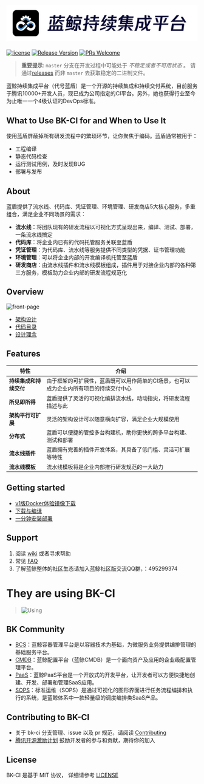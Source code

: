 ![LOGO](docs/resource/img/bkci_cn.png)
---
[![license](https://img.shields.io/badge/license-mit-brightgreen.svg?style=flat)](https://github.com/Tencent/bk-ci/blob/master/LICENSE) [![Release Version](https://img.shields.io/badge/release-0.0.1-brightgreen.svg)](https://github.com/Tencent/bk-ci/releases) [![PRs Welcome](https://img.shields.io/badge/PRs-welcome-brightgreen.svg)](https://github.com/Tencent/bk-ci/pulls)

> **重要提示**: `master` 分支在开发过程中可能处于 *不稳定或者不可用状态* 。
请通过[releases](https://github.com/tencent/bk-ci/releases) 而非 `master` 去获取稳定的二进制文件。

蓝鲸持续集成平台（代号蓝盾）是一个开源的持续集成和持续交付系统，目前服务于腾讯10000+开发人员，现已成为公司指定的CI平台。另外，她也获得行业至今为止唯一一个4级认证的DevOps标准。

## What to Use BK-CI for and When to Use It
使用蓝盾屏蔽掉所有研发流程中的繁琐环节，让你聚焦于编码。蓝盾通常被用于：
- 工程编译
- 静态代码检查
- 运行测试用例，及时发现BUG
- 部署与发布

## About
蓝盾提供了流水线、代码库、凭证管理、环境管理、研发商店5大核心服务，多重组合，满足企业不同场景的需求：
- **流水线**：将团队现有的研发流程以可视化方式呈现出来，编译、测试、部署，一条流水线搞定
- **代码库**：将企业内已有的代码托管服务关联至蓝盾
- **凭证管理**：为代码库、流水线等服务提供不同类型的凭据、证书管理功能
- **环境管理**：可以将企业内部的开发编译机托管至蓝盾
- **研发商店**：由流水线插件和流水线模板组成，插件用于对接企业内部的各种第三方服务，模板助力企业内部的研发流程规范化

## Overview
![front-page](docs/resource/img/bk-ci-demo.gif)

- [架构设计](docs/overview/architecture.md)
- [代码目录](docs/overview/code_framework.md)
- [设计理念](docs/overview/design.md)

## Features
| 特性 | 介绍  |
| ------ | ------  |
| **持续集成和持续交付** | 	由于框架的可扩展性，蓝盾既可以用作简单的CI场景，也可以成为企业内所有项目的持续交付中心	  |
| **所见即所得**  | 蓝盾提供了灵活的可视化编排流水线，动动指尖，将研发流程描述与此  |
| **架构平行可扩展** | 灵活的架构设计可以随意横向扩容，满足企业大规模使用  |
| **分布式** | 蓝盾可以便捷的管控多台构建机，助你更快的跨多平台构建、测试和部署	  |
| **流水线插件**  |  蓝盾拥有完善的插件开发体系，其具备了低门槛、灵活可扩展等特性  |
| **流水线模板** |  流水线模板将是企业内部推行研发规范的一大助力  |

## Getting started
- [v1版Docker体验镜像下载](https://hub.docker.com/r/blueking/bk-ci)
- [下载与编译](docs/overview/source_compile.md)
- [一分钟安装部署](docs/overview/installation.md)

## Support
1. 阅读 [wiki](https://github.com/Tencent/bk-ci/wiki) 或者寻求帮助
2. 常见 [FAQ](https://github.com/Tencent/bk-ci/wiki/FAQ)
3. 了解蓝鲸整体的社区生态请加入蓝鲸社区版交流QQ群，：495299374

# They are using BK-CI
> ![Using](docs/resource/img/using.png)

## BK Community
- [BCS](https://github.com/Tencent/bk-bcs)：蓝鲸容器管理平台是以容器技术为基础，为微服务业务提供编排管理的基础服务平台。
- [CMDB](https://github.com/Tencent/bk-cmdb)：蓝鲸配置平台（蓝鲸CMDB）是一个面向资产及应用的企业级配置管理平台。
- [PaaS](https://github.com/Tencent/bk-PaaS)：蓝鲸PaaS平台是一个开放式的开发平台，让开发者可以方便快捷地创建、开发、部署和管理SaaS应用。
- [SOPS](https://github.com/Tencent/bk-sops)：标准运维（SOPS）是通过可视化的图形界面进行任务流程编排和执行的系统，是蓝鲸体系中一款轻量级的调度编排类SaaS产品。

## Contributing to BK-CI
- 关于 bk-ci 分支管理、issue 以及 pr 规范，请阅读 [Contributing](CONTRIBUTING.md)
- [腾讯开源激励计划](https://opensource.tencent.com/contribution) 鼓励开发者的参与和贡献，期待你的加入

## License
BK-CI 是基于 MIT 协议， 详细请参考 [LICENSE](LICENSE)
